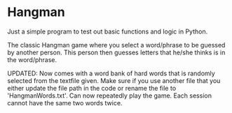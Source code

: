 # Hangman

Just a simple program to test out basic functions and logic in Python.

The classic Hangman game where you select a word/phrase to be guessed by another person. This person then guesses letters that he/she thinks is in the word/phrase.

UPDATED: Now comes with a word bank of hard words that is randomly selected from the textfile given. Make sure if you use another file that you either update the file path in the code or rename the file to 'HangmanWords.txt'. Can now repeatedly play the game. Each session cannot have the same two words twice.

